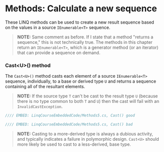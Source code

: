 # Methods: Calculate a new sequence

These LINQ methods can be used to create a new result sequence based on the values in a source `IEnumerable<T>` sequence.

> **NOTE:** Same comment as before. If I state that a method "returns a sequence," this is not technically true. The methods in this chapter return an `IEnumerable<T>`, which is a generator method (or an iterator) that can provide a sequence on demand.

### Cast&lt;U&gt;() method
The `Cast<U>()` method casts each element of a source `IEnumerable<T>` sequence, individually, to a base or derived type `U` and returns a sequence containing all of the resultant elements.

> **NOTE:** If the source type `T` can't be cast to the result type `U` (because there is no type common to both `T` and `U`) then the cast will fail with an `InvalidCastException`.

```csharp
//// EMBED: LinqCourseEmbeddedCode/Methods5.cs, Cast() good
```

```csharp
//// EMBED: LinqCourseEmbeddedCode/Methods5.cs, Cast() bad
```

> **NOTE:** Casting to a more-derived type is always a dubious activity, and typically indicates a failure in polymorphic design. `Cast<U>` should more likely be used to cast to a less-derived, base type.